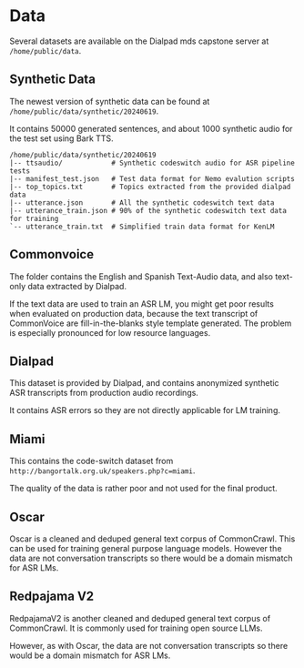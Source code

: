 # Data
Several datasets are available on the Dialpad mds capstone server at `/home/public/data`.

## Synthetic Data

The newest version of synthetic data can be found at `/home/public/data/synthetic/20240619`.

It contains 50000 generated sentences, and about 1000 synthetic audio for the test set using Bark TTS.
```
/home/public/data/synthetic/20240619
|-- ttsaudio/            # Synthetic codeswitch audio for ASR pipeline tests
|-- manifest_test.json   # Test data format for Nemo evalution scripts
|-- top_topics.txt       # Topics extracted from the provided dialpad data
|-- utterance.json       # All the synthetic codeswitch text data
|-- utterance_train.json # 90% of the synthetic codeswitch text data for training
`-- utterance_train.txt  # Simplified train data format for KenLM
```

## Commonvoice
The folder contains the English and Spanish Text-Audio data, and also text-only data extracted by Dialpad.

If the text data are used to train an ASR LM, you might get poor results when evaluated on production data, because the text transcript of CommonVoice are fill-in-the-blanks style template generated. The problem is especially pronounced for low resource languages.

## Dialpad
This dataset is provided by Dialpad, and contains anonymized synthetic ASR transcripts from production audio recordings.

It contains ASR errors so they are not directly applicable for LM training. 

## Miami
This contains the code-switch dataset from `http://bangortalk.org.uk/speakers.php?c=miami`.

The quality of the data is rather poor and not used for the final product.

## Oscar
Oscar is a cleaned and deduped general text corpus of CommonCrawl. This can be used for training general purpose language models. However the data are not conversation transcripts so there would be a domain mismatch for ASR LMs.

## Redpajama V2
RedpajamaV2 is another cleaned and deduped general text corpus of CommonCrawl. It is commonly used for training open source LLMs.

However, as with Oscar, the data are not conversation transcripts so there would be a domain mismatch for ASR LMs.
